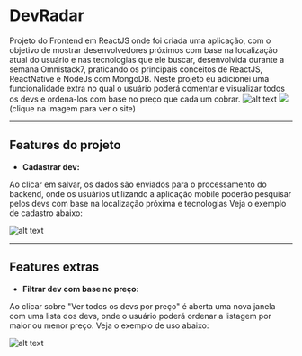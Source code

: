 # DevRadar

Projeto do Frontend em ReactJS onde foi criada uma aplicação, com o objetivo de mostrar desenvolvedores próximos com base na localização atual do usuário e nas tecnologias que ele buscar, desenvolvida durante a semana Omnistack7, praticando os principais conceitos de ReactJS, ReactNative e NodeJs com MongoDB. 
Neste projeto eu adicionei uma funcionalidade extra no qual o usuário poderá comentar e visualizar todos os devs e ordena-los com base no preço que cada um cobrar.
![alt text](https://thumbs2.imgbox.com/34/3e/Iz6GeGP4_t.png)
[![](https://thumbs2.imgbox.com/34/3e/Iz6GeGP4_t.png)](http://werlendev.cf/devradar/)<br/>
(clique na imagem para ver o site)

---
## Features do projeto
- **Cadastrar dev:**

Ao clicar em salvar, os dados são enviados para o processamento do backend, onde os usuários utilizando a aplicação mobile poderão pesquisar pelos devs com base na localização próxima e tecnologias Veja o exemplo de cadastro abaixo:

![alt text](https://s4.gifyu.com/images/cadastro.gif)

  ---
## Features extras

- **Filtrar dev com base no preço:**

Ao clicar sobre "Ver todos os devs por preço" é aberta uma nova janela com uma lista dos devs, onde o usuário poderá ordenar a listagem por maior ou menor preço. Veja o exemplo de uso abaixo:

![alt text](https://s4.gifyu.com/images/lsita-dev.gif)

